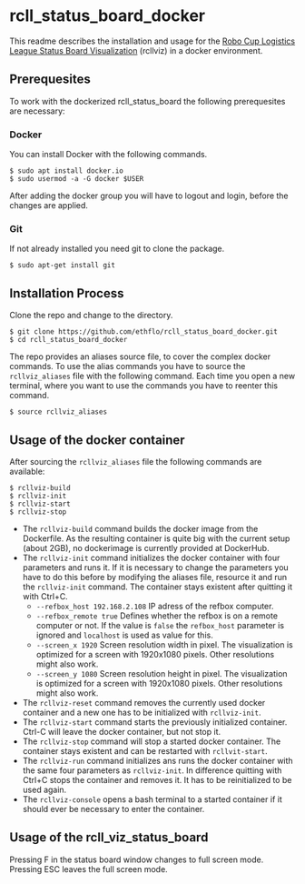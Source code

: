 # rcll_status_board_docker
This readme describes the installation and usage for the [Robo Cup Logistics League Status Board Visualization](https://github.com/ethflo/rcll_status_board) (rcllviz) in a docker environment.

## Prerequesites
To work with the dockerized rcll_status_board the following prerequesites are necessary:

### Docker
You can install Docker with the following commands.
```
$ sudo apt install docker.io
$ sudo usermod -a -G docker $USER
```

After adding the docker group you will have to logout and login, before the changes are applied.

### Git
If not already installed you need git to clone the package.
```
$ sudo apt-get install git
```

## Installation Process
Clone the repo and change to the directory.
```
$ git clone https://github.com/ethflo/rcll_status_board_docker.git
$ cd rcll_status_board_docker
```

The repo provides an aliases source file, to cover the complex docker commands. To use the alias commands you have to source the `rcllviz_aliases` file with the following command. Each time you open a new terminal, where you want to use the commands you have to reenter this command.
```
$ source rcllviz_aliases
```

## Usage of the docker container
After sourcing the `rcllviz_aliases` file the following commands are available:
```
$ rcllviz-build
$ rcllviz-init
$ rcllviz-start
$ rcllviz-stop
```
- The `rcllviz-build` command builds the docker image from the Dockerfile. As the resulting container is quite big with the current setup (about 2GB), no dockerimage is currently provided at DockerHub.
- The `rcllviz-init` command initializes the docker container with four parameters and runs it. If it is necessary to change the parameters you have to do this before by modifying the aliases file, resource it and run the `rcllviz-init` command. The container stays existent after quitting it with Ctrl+C.
  - `--refbox_host 192.168.2.108` IP adress of the refbox computer.
  - `--refbox_remote true` Defines whether the refbox is on a remote computer or not. If the value is `false` the `refbox_host` parameter is ignored and `localhost` is used as value for this.
  - `--screen_x 1920` Screen resolution width in pixel. The visualization is optimized for a screen with 1920x1080 pixels. Other resolutions might also work.
  - `--screen_y 1080` Screen resolution height in pixel. The visualization is optimized for a screen with 1920x1080 pixels. Other resolutions might also work.
- The `rcllviz-reset` command removes the currently used docker container and a new one has to be initialized with `rcllviz-init`.
- The `rcllviz-start` command starts the previously initialized container. Ctrl-C will leave the docker container, but not stop it.
- The `rcllviz-stop` command will stop a started docker container. The container stays existent and can be restarted with `rcllvit-start`.
- The `rcllviz-run` command initializes ans runs the docker container with the same four parameters as `rcllviz-init`. In difference quitting with Ctrl+C stops the container and removes it. It has to be reinitialized to be used again.
- The `rcllviz-console` opens a bash terminal to a started container if it should ever be necessary to enter the container.

## Usage of the rcll_viz_status_board
Pressing F in the status board window changes to full screen mode. Pressing ESC leaves the full screen mode.

